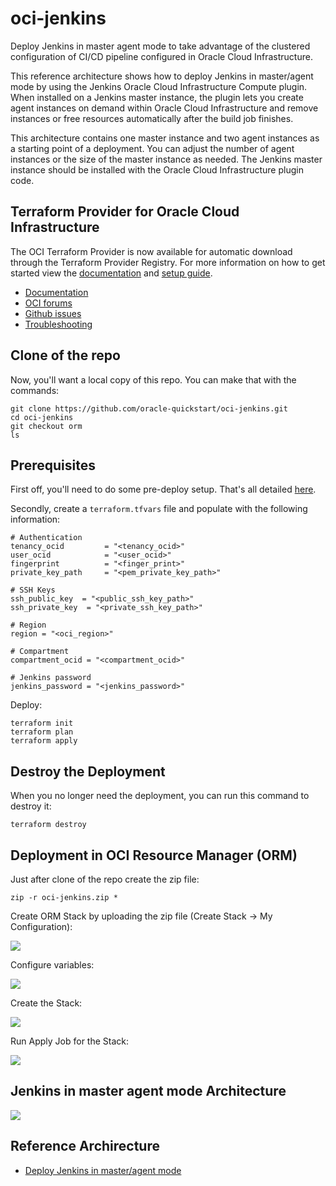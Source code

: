 # oci-jenkins

Deploy Jenkins in master agent mode to take advantage of the clustered configuration of CI/CD pipeline configured in Oracle Cloud Infrastructure.

This reference architecture shows how to deploy Jenkins in master/agent mode by using the Jenkins Oracle Cloud Infrastructure Compute plugin. When installed on a Jenkins master instance, the plugin lets you create agent instances on demand within Oracle Cloud Infrastructure and remove instances or free resources automatically after the build job finishes.

This architecture contains one master instance and two agent instances as a starting point of a deployment. You can adjust the number of agent instances or the size of the master instance as needed. The Jenkins master instance should be installed with the Oracle Cloud Infrastructure plugin code.

## Terraform Provider for Oracle Cloud Infrastructure
The OCI Terraform Provider is now available for automatic download through the Terraform Provider Registry. 
For more information on how to get started view the [documentation](https://www.terraform.io/docs/providers/oci/index.html) 
and [setup guide](https://www.terraform.io/docs/providers/oci/guides/version-3-upgrade.html).

* [Documentation](https://www.terraform.io/docs/providers/oci/index.html)
* [OCI forums](https://cloudcustomerconnect.oracle.com/resources/9c8fa8f96f/summary)
* [Github issues](https://github.com/terraform-providers/terraform-provider-oci/issues)
* [Troubleshooting](https://www.terraform.io/docs/providers/oci/guides/guides/troubleshooting.html)

## Clone of the repo
Now, you'll want a local copy of this repo. You can make that with the commands:

    git clone https://github.com/oracle-quickstart/oci-jenkins.git
    cd oci-jenkins
    git checkout orm
    ls

## Prerequisites
First off, you'll need to do some pre-deploy setup.  That's all detailed [here](https://github.com/cloud-partners/oci-prerequisites).

Secondly, create a `terraform.tfvars` file and populate with the following information:

```
# Authentication
tenancy_ocid         = "<tenancy_ocid>"
user_ocid            = "<user_ocid>"
fingerprint          = "<finger_print>"
private_key_path     = "<pem_private_key_path>"

# SSH Keys
ssh_public_key  = "<public_ssh_key_path>"
ssh_private_key  = "<private_ssh_key_path>"

# Region
region = "<oci_region>"

# Compartment
compartment_ocid = "<compartment_ocid>"

# Jenkins password
jenkins_password = "<jenkins_password>"

````

Deploy:

    terraform init
    terraform plan
    terraform apply

## Destroy the Deployment
When you no longer need the deployment, you can run this command to destroy it:

    terraform destroy

## Deployment in OCI Resource Manager (ORM)
Just after clone of the repo create the zip file:

    zip -r oci-jenkins.zip *

Create ORM Stack by uploading the zip file (Create Stack -> My Configuration):

![](./images/orm-01.png)

Configure variables:

![](./images/orm-02.png)

Create the Stack:

![](./images/orm-03.png)

Run Apply Job for the Stack:

![](./images/orm-04.png)


## Jenkins in master agent mode Architecture

![](./images/jenkins-oci.png)

## Reference Archirecture

- [Deploy Jenkins in master/agent mode](https://docs.oracle.com/en/solutions/jenkins-master-agent-mode/index.html)
